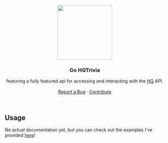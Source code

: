 <p align="center">
  <img src="https://upload.wikimedia.org/wikipedia/en/thumb/0/0b/HQ_app_logo.jpg/220px-HQ_app_logo.jpg" alt="" width=172 height=172>

  <h3 align="center">Go HQTrivia</h3>

  <p align="center">
    featuring a fully featured api for accessing and interacting with the <a href="https://hq.hype.space/legal/rules.html">HQ</a> API.
    <br>
    <br>
    <a href="https://github.com/discoli/go-hqtrivia/issues/new">Report a Bug</a>
    ·
    <a href="https://github.com/discoli/go-hqtrivia/pulls">Contribute</a>
  </p>
</p>

<br>

## Usage

No actual documentation yet, but you can check out the examples I've provided [here](https://github.com/discoli/gobonkers/blob/master/go-hqtrivia.go)!
